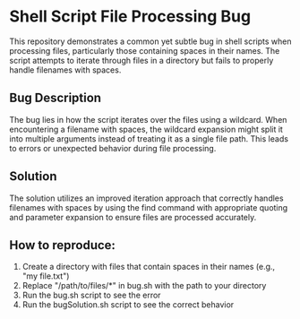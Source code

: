 # Shell Script File Processing Bug
This repository demonstrates a common yet subtle bug in shell scripts when processing files, particularly those containing spaces in their names. The script attempts to iterate through files in a directory but fails to properly handle filenames with spaces.

## Bug Description
The bug lies in how the script iterates over the files using a wildcard. When encountering a filename with spaces, the wildcard expansion might split it into multiple arguments instead of treating it as a single file path. This leads to errors or unexpected behavior during file processing.

## Solution
The solution utilizes an improved iteration approach that correctly handles filenames with spaces by using the find command with appropriate quoting and parameter expansion to ensure files are processed accurately.

## How to reproduce:
1. Create a directory with files that contain spaces in their names (e.g., "my file.txt")
2. Replace "/path/to/files/*" in bug.sh with the path to your directory
3. Run the bug.sh script to see the error
4. Run the bugSolution.sh script to see the correct behavior
